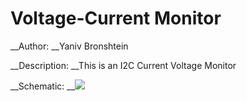 # Voltage-Current Monitor

__Author: __Yaniv Bronshtein

__Description: __This is an I2C Current Voltage Monitor

__Schematic: __![](current-voltage-monitor_sch_s1.jpg)
